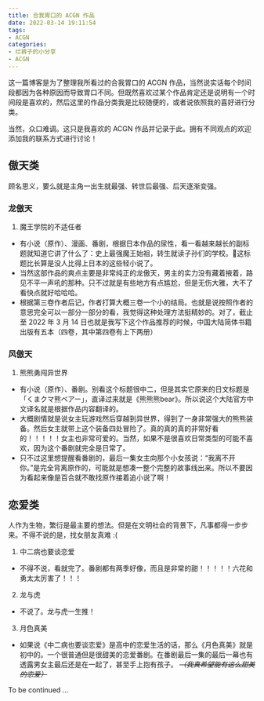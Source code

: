 ```yaml
---
title: 合我胃口的 ACGN 作品
date: 2022-03-14 19:11:54
tags:
- ACGN
categories:
- 烂裤子的小分享
- ACGN
---
```


这一篇博客是为了整理我所看过的合我胃口的 ACGN 作品，当然说实话每个时间段都因为各种原因而导致胃口不同。但既然喜欢过某个作品肯定还是说明有一个时间段是喜欢的，然后这里的作品分类我是比较随便的，或者说依照我的喜好进行分类。

当然，众口难调。这只是我喜欢的 ACGN 作品并记录于此。拥有不同观点的欢迎添加我的联系方式进行讨论！

## 傲天类

顾名思义，要么就是主角一出生就最强、转世后最强、后天逐渐变强。

### 龙傲天

1. 魔王学院的不适任者
  - 有小说（原作）、漫画、番剧，根据日本作品的尿性，看一看越来越长的副标题就知道它讲了什么了：史上最强魔王始祖，转生就读子孙们的学校。🤔这标题比长算是没人比得上日本的这些轻小说了。
  - 当然这部作品的爽点主要是非常纯正的龙傲天，男主的实力没有藏着掖着，路见不平一声吼的那种。只不过就是有些地方有点尴尬，但是无伤大雅，大不了看快点就好哈哈哈。
  - 根据第三卷作者后记，作者打算大概三卷一个小的结局。也就是说按照作者的意思完全可以一部分一部分的看，我觉得这种处理方法挺精妙的。对了，截止至 2022 年 3 月 14 日也就是我写下这个作品推荐的时候，中国大陆简体书籍出版有五本（四卷，其中第四卷有上下两册）

### 风傲天

1. 熊熊勇闯异世界
  - 有小说（原作）、番剧。别看这个标题很中二，但是其实它原来的日文标题是「くまクマ熊ベアー」，直译过来就是《熊熊熊bear》。所以说这个大陆官方中文译名就是根据作品内容翻译的。
  - 大概剧情就是说女主玩游戏然后穿越到异世界，得到了一身非常强大的熊熊装备。然后女主就带上这个装备四处冒险了。真的真的真的非常好看的！！！！！女主也非常可爱的。当然，如果不是很喜欢日常类型的可能不喜欢，因为这个番剧就完全是日常了。
  - 只不过这里想提醒看番剧的，最后一集女主向那个小女孩说：“我离不开你。”是完全背离原作的，可能就是想凑一整个完整的故事线出来。所以不要因为看起来像是百合就不敢找原作接着追小说了啊！

## 恋爱类

人作为生物，繁衍是最主要的想法。但是在文明社会的背景下，凡事都得一步步来。不得不说的是，找女朋友真难 :(

1. 中二病也要谈恋爱
  - 不得不说，看就完了。番剧都有两季好像，而且是非常的甜！！！！！六花和勇太太厉害了！！！

2. 龙与虎
  - 不说了。龙与虎一生推！

3. 月色真美
  - 如果说《中二病也要谈恋爱》是高中的恋爱生活的话，那么《月色真美》就是初中的。一个很普通但是很甜美的恋爱番剧。在番剧最后一集的最后一幕也有透露男女主最后还是在一起了，甚至手上抱有孩子。 ~~*（我真希望能有这么甜美的恋爱）*~~

To be continued ...
